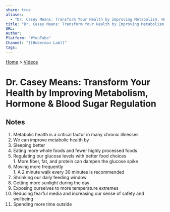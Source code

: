 ```yaml
---  
share: true  
aliases:  
  - "Dr. Casey Means: Transform Your Health by Improving Metabolism, Hormone & Blood Sugar Regulation"  
title: "Dr. Casey Means: Transform Your Health by Improving Metabolism, Hormone & Blood Sugar Regulation"  
URL:   
Author:   
Platform: "#YouTube"  
Channel: "[[Huberman Lab]]"  
tags:   
---  
```

[Home](../index.md) > [Videos](./index.md)  
# Dr. Casey Means: Transform Your Health by Improving Metabolism, Hormone & Blood Sugar Regulation  
## Notes  
1. Metabolic health is a critical factor in many chronic illnesses  
2. We can improve metabolic health by  
  1. Sleeping better  
  2. Eating more whole foods and fewer highly processed foods  
  3. Regulating our glucose levels with better food choices  
    1. More fiber, fat, and protein can dampen the glucose spike  
  4. Moving more frequently  
    1. A 2 minute walk every 30 minutes is recommended  
  5. Shrinking our daily feeding window  
  6. Getting more sunlight during the day  
  7. Exposing ourselves to more temperature extremes  
  8. Reducing fearful media and increasing our sense of safety and wellbeing  
  9. Spending more time outside  
